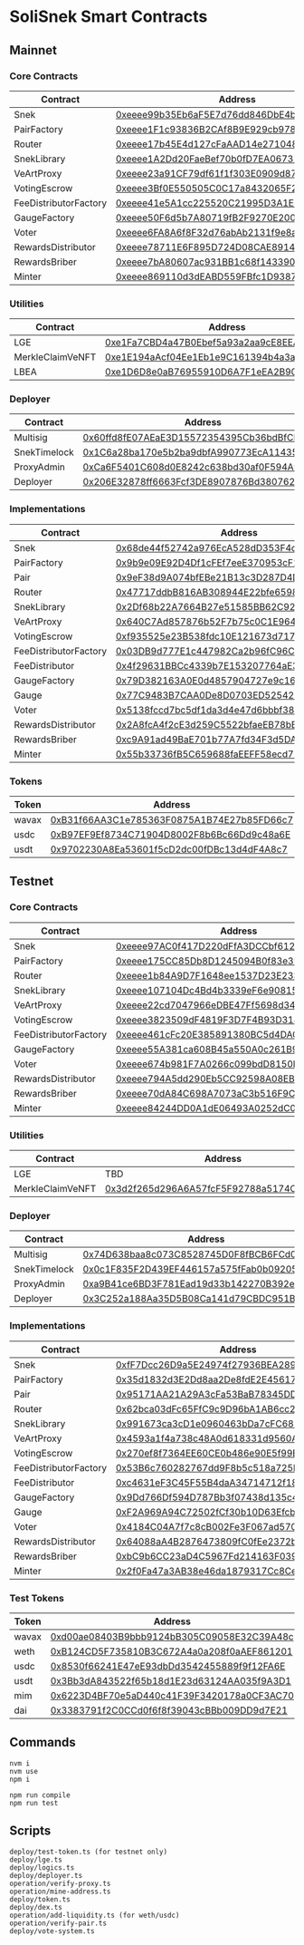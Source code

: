 # SoliSnek Smart Contracts

## Mainnet

### Core Contracts

| Contract              | Address                                                                                                                    |
| --------------------- | -------------------------------------------------------------------------------------------------------------------------- |
| Snek                  | [0xeeee99b35Eb6aF5E7d76dd846DbE4bcc0c60cA1d](https://snowtrace.io/address/0xeeee99b35Eb6aF5E7d76dd846DbE4bcc0c60cA1d#code) |
| PairFactory           | [0xeeee1F1c93836B2CAf8B9E929cb978c35d46657E](https://snowtrace.io/address/0xeeee1F1c93836B2CAf8B9E929cb978c35d46657E#code) |
| Router                | [0xeeee17b45E4d127cFaAAD14e2710489523ADB4d8](https://snowtrace.io/address/0xeeee17b45E4d127cFaAAD14e2710489523ADB4d8#code) |
| SnekLibrary           | [0xeeee1A2Dd20FaeBef70b0fD7EA0673127c0366F2](https://snowtrace.io/address/0xeeee1A2Dd20FaeBef70b0fD7EA0673127c0366F2#code) |
| VeArtProxy            | [0xeeee23a91CF79df61f1f303E0909d879267F0312](https://snowtrace.io/address/0xeeee23a91CF79df61f1f303E0909d879267F0312#code) |
| VotingEscrow          | [0xeeee3Bf0E550505C0C17a8432065F2f6b9D06350](https://snowtrace.io/address/0xeeee3Bf0E550505C0C17a8432065F2f6b9D06350#code) |
| FeeDistributorFactory | [0xeeee41e5A1cc225520C21995D3A1Ed7AdC88540F](https://snowtrace.io/address/0xeeee41e5A1cc225520C21995D3A1Ed7AdC88540F#code) |
| GaugeFactory          | [0xeeee50F6d5b7A80719fB2F9270E200da74667D77](https://snowtrace.io/address/0xeeee50F6d5b7A80719fB2F9270E200da74667D77#code) |
| Voter                 | [0xeeee6FA8A6f8F32d76abAb2131f9e8aeb1b0B02B](https://snowtrace.io/address/0xeeee6FA8A6f8F32d76abAb2131f9e8aeb1b0B02B#code) |
| RewardsDistributor    | [0xeeee78711E6F895D724D08CAE89144A0E1399a96](https://snowtrace.io/address/0xeeee78711E6F895D724D08CAE89144A0E1399a96#code) |
| RewardsBriber         | [0xeeee7bA80607ac931BB1c68f14339013DF25d1b1](https://snowtrace.io/address/0xeeee7bA80607ac931BB1c68f14339013DF25d1b1#code) |
| Minter                | [0xeeee869110d3dEABD559FBfc1D9387cb2adB540f](https://snowtrace.io/address/0xeeee869110d3dEABD559FBfc1D9387cb2adB540f#code) |

### Utilities

| Contract         | Address                                                                                                                    |
| ---------------- | -------------------------------------------------------------------------------------------------------------------------- |
| LGE              | [0xe1Fa7CBD4a47B0Ebef5a93a2aa9cE8EEA2694e59](https://snowtrace.io/address/0xe1Fa7CBD4a47B0Ebef5a93a2aa9cE8EEA2694e59#code) |
| MerkleClaimVeNFT | [0xe1E194aAcf04Ee1Eb1e9C161394b4a3ae3ebe177](https://snowtrace.io/address/0xe1E194aAcf04Ee1Eb1e9C161394b4a3ae3ebe177#code) |
| LBEA             | [0xe1D6D8e0aB76955910D6A7F1eEA2B90da10C49bA](https://snowtrace.io/address/0xe1D6D8e0aB76955910D6A7F1eEA2B90da10C49bA#code) |

### Deployer

| Contract     | Address                                                                                                                    |
| ------------ | -------------------------------------------------------------------------------------------------------------------------- |
| Multisig     | [0x60ffd8fE07AEaE3D15572354395Cb36bdBfCE5Af](https://snowtrace.io/address/0x60ffd8fE07AEaE3D15572354395Cb36bdBfCE5Af#code) |
| SnekTimelock | [0x1C6a28ba170e5b2ba9dbfA990773EcA1143542b0](https://snowtrace.io/address/0x1C6a28ba170e5b2ba9dbfA990773EcA1143542b0#code) |
| ProxyAdmin   | [0xCa6F5401C608d0E8242c638bd30af0F594A97118](https://snowtrace.io/address/0xCa6F5401C608d0E8242c638bd30af0F594A97118#code) |
| Deployer     | [0x206E32878ff6663Fcf3DE8907876Bd380762FE25](https://snowtrace.io/address/0x206E32878ff6663Fcf3DE8907876Bd380762FE25#code) |

### Implementations

| Contract              | Address                                                                                                                    |
| --------------------- | -------------------------------------------------------------------------------------------------------------------------- |
| Snek                  | [0x68de44f52742a976EcA528dD353F4cF7FC4e09a8](https://snowtrace.io/address/0x68de44f52742a976EcA528dD353F4cF7FC4e09a8#code) |
| PairFactory           | [0x9b9e09E92D4Df1cFEf7eeE370953cF1E4f273c99](https://snowtrace.io/address/0x9b9e09E92D4Df1cFEf7eeE370953cF1E4f273c99#code) |
| Pair                  | [0x9eF38d9A074bfEBe21B13c3D287D4D82C3976280](https://snowtrace.io/address/0x9eF38d9A074bfEBe21B13c3D287D4D82C3976280#code) |
| Router                | [0x47717ddbB816AB308944E22bfe6598Bf8a5Cb998](https://snowtrace.io/address/0x47717ddbB816AB308944E22bfe6598Bf8a5Cb998#code) |
| SnekLibrary           | [0x2Df68b22A7664B27e51585BB62C927a20c9E921A](https://snowtrace.io/address/0x2Df68b22A7664B27e51585BB62C927a20c9E921A#code) |
| VeArtProxy            | [0x640C7Ad857876b52F7b75c0C1E9645d47262f1cA](https://snowtrace.io/address/0x640C7Ad857876b52F7b75c0C1E9645d47262f1cA#code) |
| VotingEscrow          | [0xf935525e23B538fdc10E121673d7170D5C8449D0](https://snowtrace.io/address/0xf935525e23B538fdc10E121673d7170D5C8449D0#code) |
| FeeDistributorFactory | [0x03DB9d777E1c447982Ca2b96fC96C386f8dA25a8](https://snowtrace.io/address/0x03DB9d777E1c447982Ca2b96fC96C386f8dA25a8#code) |
| FeeDistributor        | [0x4f29631BBCc4339b7E153207764aE398973d40e8](https://snowtrace.io/address/0x4f29631BBCc4339b7E153207764aE398973d40e8#code) |
| GaugeFactory          | [0x79D382163A0E0d4857904727e9c1662aD6983DdE](https://snowtrace.io/address/0x79D382163A0E0d4857904727e9c1662aD6983DdE#code) |
| Gauge                 | [0x77C9483B7CAA0De8D0703ED5254221f168057Cb7](https://snowtrace.io/address/0x77C9483B7CAA0De8D0703ED5254221f168057Cb7#code) |
| Voter                 | [0x5138fccd7bc5df1da3d4e47d6bbbf3873ddb4eb3](https://snowtrace.io/address/0x5138fccd7bc5df1da3d4e47d6bbbf3873ddb4eb3#code) |
| RewardsDistributor    | [0x2A8fcA4f2cE3d259C5522bfaeEB78bB772364E77](https://snowtrace.io/address/0x2A8fcA4f2cE3d259C5522bfaeEB78bB772364E77#code) |
| RewardsBriber         | [0xc9A91ad49BaE701b77A7fd34F3d5DA20D4518Aa6](https://snowtrace.io/address/0xc9A91ad49BaE701b77A7fd34F3d5DA20D4518Aa6#code) |
| Minter                | [0x55b33736fB5C659688faEEFF58ecd71383e48D5C](https://snowtrace.io/address/0x55b33736fB5C659688faEEFF58ecd71383e48D5C#code) |

### Tokens

| Token | Address                                                                                                                    |
| ----- | -------------------------------------------------------------------------------------------------------------------------- |
| wavax | [0xB31f66AA3C1e785363F0875A1B74E27b85FD66c7](https://snowtrace.io/address/0xB31f66AA3C1e785363F0875A1B74E27b85FD66c7#code) |
| usdc  | [0xB97EF9Ef8734C71904D8002F8b6Bc66Dd9c48a6E](https://snowtrace.io/address/0xB97EF9Ef8734C71904D8002F8b6Bc66Dd9c48a6E#code) |
| usdt  | [0x9702230A8Ea53601f5cD2dc00fDBc13d4dF4A8c7](https://snowtrace.io/address/0x9702230A8Ea53601f5cD2dc00fDBc13d4dF4A8c7#code) |

## Testnet

### Core Contracts

| Contract              | Address                                                                                                                            |
| --------------------- | ---------------------------------------------------------------------------------------------------------------------------------- |
| Snek                  | [0xeeee97AC0f417D220dFfA3DCCbf6121C53541513](https://testnet.snowtrace.io/address/0xeeee97AC0f417D220dFfA3DCCbf6121C53541513#code) |
| PairFactory           | [0xeeee175CC85Db8D1245094B0f83e39b0128a8D6B](https://testnet.snowtrace.io/address/0xeeee175CC85Db8D1245094B0f83e39b0128a8D6B#code) |
| Router                | [0xeeee1b84A9D7F1648ee1537D23E233283B042FA1](https://testnet.snowtrace.io/address/0xeeee1b84A9D7F1648ee1537D23E233283B042FA1#code) |
| SnekLibrary           | [0xeeee107104Dc4Bd4b3339eF6e9081572ac015DF4](https://testnet.snowtrace.io/address/0xeeee107104Dc4Bd4b3339eF6e9081572ac015DF4#code) |
| VeArtProxy            | [0xeeee22cd7047966eDBE47Ff5698d34159C953cCF](https://testnet.snowtrace.io/address/0xeeee22cd7047966eDBE47Ff5698d34159C953cCF#code) |
| VotingEscrow          | [0xeeee3823509dF4819F3D7F4B93D314e9a2fc8d9f](https://testnet.snowtrace.io/address/0xeeee3823509dF4819F3D7F4B93D314e9a2fc8d9f#code) |
| FeeDistributorFactory | [0xeeee461cFc20E385891380BC5d4DACc258ff50F5](https://testnet.snowtrace.io/address/0xeeee461cFc20E385891380BC5d4DACc258ff50F5#code) |
| GaugeFactory          | [0xeeee55A381ca608B45a550A0c261B9ADa9C645f5](https://testnet.snowtrace.io/address/0xeeee55A381ca608B45a550A0c261B9ADa9C645f5#code) |
| Voter                 | [0xeeee674b981F7A0266c099bdD8150B137996cC31](https://testnet.snowtrace.io/address/0xeeee674b981F7A0266c099bdD8150B137996cC31#code) |
| RewardsDistributor    | [0xeeee794A5dd290Eb5CC92598A08EB61fE6D5f261](https://testnet.snowtrace.io/address/0xeeee794A5dd290Eb5CC92598A08EB61fE6D5f261#code) |
| RewardsBriber         | [0xeeee70dA84C698A7073aC3b516F9C3f7Ec5eE2B4](https://testnet.snowtrace.io/address/0xeeee70dA84C698A7073aC3b516F9C3f7Ec5eE2B4#code) |
| Minter                | [0xeeee84244DD0A1dE06493A0252dC02A238C04988](https://testnet.snowtrace.io/address/0xeeee84244DD0A1dE06493A0252dC02A238C04988#code) |

### Utilities

| Contract         | Address                                                                                                                            |
| ---------------- | ---------------------------------------------------------------------------------------------------------------------------------- |
| LGE              | TBD                                                                                                                                |
| MerkleClaimVeNFT | [0x3d2f265d296A6A57fcF5F92788a5174C1dbf93A5](https://testnet.snowtrace.io/address/0x3d2f265d296A6A57fcF5F92788a5174C1dbf93A5#code) |

### Deployer

| Contract     | Address                                                                                                                            |
| ------------ | ---------------------------------------------------------------------------------------------------------------------------------- |
| Multisig     | [0x74D638baa8c073C8528745D0F8fBCB6FCd0fC1a2](https://testnet.snowtrace.io/address/0x74D638baa8c073C8528745D0F8fBCB6FCd0fC1a2#code) |
| SnekTimelock | [0x0c1F835F2D439EF446157a575fFab0b09205FcD6](https://testnet.snowtrace.io/address/0x0c1F835F2D439EF446157a575fFab0b09205FcD6#code) |
| ProxyAdmin   | [0xa9B41ce6BD3F781Ead19d33b142270B392e7A5e2](https://testnet.snowtrace.io/address/0xa9B41ce6BD3F781Ead19d33b142270B392e7A5e2#code) |
| Deployer     | [0x3C252a188Aa35D5B08Ca141d79CBDC951Bc160F0](https://testnet.snowtrace.io/address/0x3C252a188Aa35D5B08Ca141d79CBDC951Bc160F0#code) |

### Implementations

| Contract              | Address                                                                                                                            |
| --------------------- | ---------------------------------------------------------------------------------------------------------------------------------- |
| Snek                  | [0xfF7Dcc26D9a5E24974f27936BEA2895532F373a5](https://testnet.snowtrace.io/address/0xfF7Dcc26D9a5E24974f27936BEA2895532F373a5#code) |
| PairFactory           | [0x35d1832d3E2Dd8aa2De8fdE2E456175C39F1f6C2](https://testnet.snowtrace.io/address/0x35d1832d3E2Dd8aa2De8fdE2E456175C39F1f6C2#code) |
| Pair                  | [0x95171AA21A29A3cFa53BaB78345DD939fBb19802](https://testnet.snowtrace.io/address/0x95171AA21A29A3cFa53BaB78345DD939fBb19802#code) |
| Router                | [0x62bca03dFc65FfC9c9D96bA1AB6cc2135eFF6b52](https://testnet.snowtrace.io/address/0x62bca03dFc65FfC9c9D96bA1AB6cc2135eFF6b52#code) |
| SnekLibrary           | [0x991673ca3cD1e0960463bDa7cFC688C2867c080F](https://testnet.snowtrace.io/address/0x991673ca3cD1e0960463bDa7cFC688C2867c080F#code) |
| VeArtProxy            | [0x4593a1f4a738c48A0d618331d9560A4908C594E6](https://testnet.snowtrace.io/address/0x4593a1f4a738c48A0d618331d9560A4908C594E6#code) |
| VotingEscrow          | [0x270ef8f7364EE60CE0b486e90E5f99Bc2eb9Ea96](https://testnet.snowtrace.io/address/0x270ef8f7364EE60CE0b486e90E5f99Bc2eb9Ea96#code) |
| FeeDistributorFactory | [0x53B6c760282767dd9F8b5c518a725B91Dc906428](https://testnet.snowtrace.io/address/0x53B6c760282767dd9F8b5c518a725B91Dc906428#code) |
| FeeDistributor        | [0xc4631eF3C45F55B4daA34714712f1812e0A8dA1A](https://testnet.snowtrace.io/address/0xc4631eF3C45F55B4daA34714712f1812e0A8dA1A#code) |
| GaugeFactory          | [0x9Dd766Df594D787Bb3f07438d135c4C42d31E4dF](https://testnet.snowtrace.io/address/0x9Dd766Df594D787Bb3f07438d135c4C42d31E4dF#code) |
| Gauge                 | [0xF2A969A94C72502fCf30b10D63Efcb9cFbce4dee](https://testnet.snowtrace.io/address/0xF2A969A94C72502fCf30b10D63Efcb9cFbce4dee#code) |
| Voter                 | [0x4184C04A7f7c8cB002Fe3F067ad570dBfbF64d75](https://testnet.snowtrace.io/address/0x4184C04A7f7c8cB002Fe3F067ad570dBfbF64d75#code) |
| RewardsDistributor    | [0x64088aA4B2876473809fC0fEe2372b554226fe09](https://testnet.snowtrace.io/address/0x64088aA4B2876473809fC0fEe2372b554226fe09#code) |
| RewardsBriber         | [0xbC9b6CC23aD4C5967Fd214163F0393ac21343B38](https://testnet.snowtrace.io/address/0xbC9b6CC23aD4C5967Fd214163F0393ac21343B38#code) |
| Minter                | [0x2f0Fa47a3AB38e46da1879317Cc8CeE55f0465A4](https://testnet.snowtrace.io/address/0x2f0Fa47a3AB38e46da1879317Cc8CeE55f0465A4#code) |

### Test Tokens

| Token | Address                                                                                                                            |
| ----- | ---------------------------------------------------------------------------------------------------------------------------------- |
| wavax | [0xd00ae08403B9bbb9124bB305C09058E32C39A48c](https://testnet.snowtrace.io/address/0xd00ae08403B9bbb9124bB305C09058E32C39A48c#code) |
| weth  | [0xB124CD5F735810B3C672A4a0a208f0aAEF861201](https://testnet.snowtrace.io/address/0xB124CD5F735810B3C672A4a0a208f0aAEF861201#code) |
| usdc  | [0x8530f66241E47eE93dbDd3542455889f9f12FA6E](https://testnet.snowtrace.io/address/0x8530f66241E47eE93dbDd3542455889f9f12FA6E#code) |
| usdt  | [0x3Bb3dA843522f65b18d1E23d63124AA035f9A3D1](https://testnet.snowtrace.io/address/0x3Bb3dA843522f65b18d1E23d63124AA035f9A3D1#code) |
| mim   | [0x6223D4BF70e5aD440c41F39F3420178a0CF3AC70](https://testnet.snowtrace.io/address/0x6223D4BF70e5aD440c41F39F3420178a0CF3AC70#code) |
| dai   | [0x3383791f2C0CCd0f6f8f39043cBBb009DD9d7E21](https://testnet.snowtrace.io/address/0x3383791f2C0CCd0f6f8f39043cBBb009DD9d7E21#code) |

## Commands

```
nvm i
nvm use
npm i

npm run compile
npm run test
```

## Scripts

```
deploy/test-token.ts (for testnet only)
deploy/lge.ts
deploy/logics.ts
deploy/deployer.ts
operation/verify-proxy.ts
operation/mine-address.ts
deploy/token.ts
deploy/dex.ts
operation/add-liquidity.ts (for weth/usdc)
operation/verify-pair.ts
deploy/vote-system.ts
```
